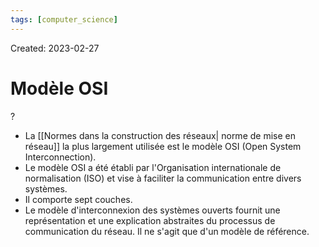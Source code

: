 ```yaml
---
tags: [computer_science] 
---
```

Created: 2023-02-27

# Modèle OSI
?
- La [[Normes dans la construction des réseaux| norme de mise en réseau]] la plus largement utilisée est le modèle OSI (Open System Interconnection).
- Le modèle OSI a été établi par l'Organisation internationale de normalisation (ISO) et vise à faciliter la communication entre divers systèmes.
- Il comporte sept couches.
- Le modèle d'interconnexion des systèmes ouverts fournit une représentation et une explication abstraites du processus de communication du réseau. Il ne s'agit que d'un modèle de référence.
<!--SR:!2023-03-08,1,230-->